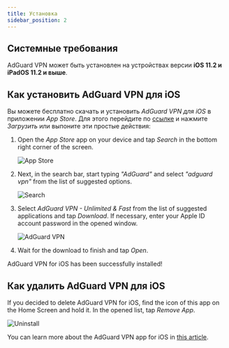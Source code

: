 ```yaml
---
title: Установка
sidebar_position: 2
---
```


## Системные требования

AdGuard VPN может быть установлен на устройствах версии **iOS 11.2 и iPadOS 11.2 и выше**.

## Как установить AdGuard VPN для iOS

Вы можете бесплатно скачать и установить *AdGuard VPN для iOS* в приложении *App Store*. Для этого перейдите по [ссылке](https://agrd.io/ios_vpn) и нажмите *Загрузить* или выпоните эти простые действия:

1. Open the *App Store* app on your device and tap *Search* in the bottom right corner of the screen.

    ![App Store](https://cdn.adguardvpn.com/content/kb/vpn/ios/app-store-en.png)

1. Next, in the search bar, start typing *"AdGuard"* and select *"adguard vpn"* from the list of suggested options.

    ![Search](https://cdn.adguardvpn.com/content/kb/vpn/ios/search-en.png)

1. Select *AdGuard VPN - Unlimited & Fast* from the list of suggested applications and tap *Download*. If necessary, enter your Apple ID account password in the opened window.

    ![AdGuard VPN](https://cdn.adguardvpn.com/content/kb/vpn/ios/adguard-vpn-en.png)

1. Wait for the download to finish and tap *Open*.

AdGuard VPN for iOS has been successfully installed!

## Как удалить AdGuard VPN для iOS

If you decided to delete AdGuard VPN for iOS, find the icon of this app on the Home Screen and hold it. In the opened list, tap *Remove App*.

![Uninstall](https://cdn.adguardvpn.com/public/Adguard/kb/vpn-install/deinstall-en.png)

You can learn more about the AdGuard VPN app for iOS in [this article](overview.md).

